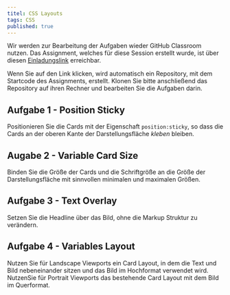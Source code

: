 ```yaml
---
titel: CSS Layouts
tags: CSS
published: true
---
```



Wir werden zur Bearbeitung der Aufgaben wieder GitHub Classroom nutzen. Das Assignment, welches für diese Session erstellt wurde, ist über diesen [Einladungslink](https://classroom.github.com/a/UnR-m8ET) erreichbar.

Wenn Sie auf den Link klicken, wird automatisch ein Repository, mit dem Startcode des Assignments, erstellt. Klonen Sie bitte anschließend das Repository auf ihren Rechner und bearbeiten Sie die Aufgaben darin.

## Aufgabe 1 - Position Sticky
Positionieren Sie die Cards mit der Eigenschaft `position:sticky`, so dass die Cards an der oberen Kante der Darstellungsfläche *kleben* bleiben.

## Augabe 2 - Variable Card Size
Binden Sie die Größe der Cards und die Schriftgröße an die Größe der Darstellungsfläche mit sinnvollen minimalen und maximalen Größen.

## Aufgabe 3 - Text Overlay
Setzen Sie die Headline über das Bild, ohne die Markup Struktur zu verändern.

## Aufgabe 4 - Variables Layout
Nutzen Sie für Landscape Viewports ein Card Layout, in dem die Text und Bild nebeneinander sitzen und das Bild im Hochformat verwendet wird. NutzenSie für Portrait Viewports das bestehende Card Layout mit dem Bild im Querformat.
